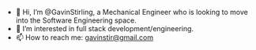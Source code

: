 - 👋 Hi, I’m @GavinStirling, a Mechanical Engineer who is looking to move into the Software Engineering space.
- 👀 I’m interested in full stack development/engineering. 
- 📫 How to reach me: gavinstir@gmail.com

<!---
GavinStirling/GavinStirling is a ✨ special ✨ repository because its `README.md` (this file) appears on your GitHub profile.
You can click the Preview link to take a look at your changes.
--->
